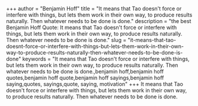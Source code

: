 +++
author = "Benjamin Hoff"
title = "It means that Tao doesn't force or interfere with things, but lets them work in their own way, to produce results naturally. Then whatever needs to be done is done."
description = "the best Benjamin Hoff Quote: It means that Tao doesn't force or interfere with things, but lets them work in their own way, to produce results naturally. Then whatever needs to be done is done."
slug = "it-means-that-tao-doesnt-force-or-interfere-with-things-but-lets-them-work-in-their-own-way-to-produce-results-naturally-then-whatever-needs-to-be-done-is-done"
keywords = "It means that Tao doesn't force or interfere with things, but lets them work in their own way, to produce results naturally. Then whatever needs to be done is done.,benjamin hoff,benjamin hoff quotes,benjamin hoff quote,benjamin hoff sayings,benjamin hoff saying,quotes, sayings,quote, saying, motivation"
+++
It means that Tao doesn't force or interfere with things, but lets them work in their own way, to produce results naturally. Then whatever needs to be done is done.
